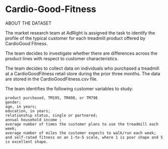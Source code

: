 # Cardio-Good-Fitness

ABOUT THE DATASET

The market research team at AdRight is assigned the task to identify the profile of the typical customer for each treadmill product offered by CardioGood Fitness.

The team decides to investigate whether there are differences across the product lines with respect to customer characteristics.

The team decides to collect data on individuals who purchased a treadmill at a CardioGoodFitness retail store during the prior three months. The data are stored in the CardioGoodFitness.csv file.

The team identifies the following customer variables to study:

    product purchased, TM195, TM498, or TM798
    gender;
    age, in years;
    education, in years;
    relationship status, single or partnered;
    annual household income ;
    average number of times the customer plans to use the treadmill each week;
    average number of miles the customer expects to walk/run each week;
    and self-rated fitness on an 1-to-5 scale, where 1 is poor shape and 5 is excellent shape.
